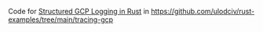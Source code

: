 Code for [Structured GCP Logging in Rust](https://medium.com/p/356fcb38e46e) in https://github.com/ulodciv/rust-examples/tree/main/tracing-gcp
